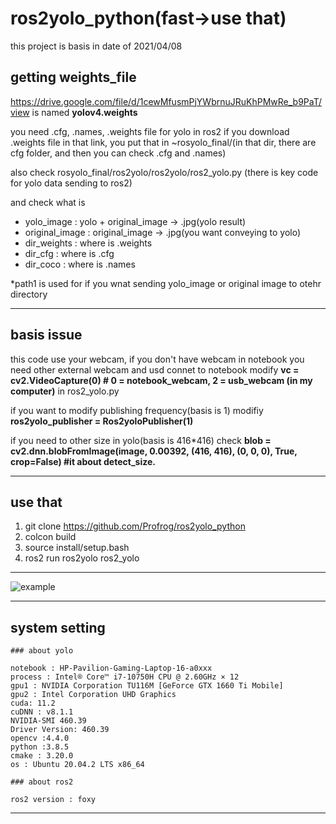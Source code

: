 # ros2yolo_python(fast->use that)

this project is basis in date of 2021/04/08


## getting weights_file
https://drive.google.com/file/d/1cewMfusmPjYWbrnuJRuKhPMwRe_b9PaT/view
is named <strong>yolov4.weights</strong> 

you need .cfg, .names, .weights file for yolo in ros2
if you download .weights file in that link, you put that in ~rosyolo_final/(in that dir, there are cfg folder, and then you can check .cfg and .names)
  
also  check rosyolo_final/ros2yolo/ros2yolo/ros2_yolo.py
(there is key code for yolo data sending to ros2)  

and check  what is
* yolo_image : yolo + original_image -> .jpg(yolo result)
* original_image : original_image -> .jpg(you want conveying to yolo)
* dir_weights : where is .weights
* dir_cfg :  where is .cfg
* dir_coco : where is .names

*path1 is used for if you wnat sending yolo_image or original image to otehr directory

---------------------------------------------------------------------------------------

## basis issue

this code use your webcam, if you don't have webcam in notebook you need other external webcam and usd connet to notebook
modify  <strong>vc = cv2.VideoCapture(0) # 0 = notebook_webcam, 2 = usb_webcam (in my computer)</strong> in ros2_yolo.py

if you want to modify publishing frequency(basis is 1) modifiy <strong> ros2yolo_publisher = Ros2yoloPublisher(1) </strong>

if you need to other size in yolo(basis is 416*416) check <strong> blob = cv2.dnn.blobFromImage(image, 0.00392, (416, 416), (0, 0, 0), True, crop=False) #it about detect_size. </strong> 

----------------------------------------------------------------------------------------------------------------------------

## <strong>use that</strong>

1. git clone https://github.com/Profrog/ros2yolo_python
2. colcon build
3. source install/setup.bash
4. ros2 run ros2yolo ros2_yolo

------------------------------


![example](https://user-images.githubusercontent.com/26535065/113983975-8b4bb900-9885-11eb-9fbd-6bf8b6c322c0.png)



-----------------------------------------------------------------------------------------------------------------

## system setting

    ### about yolo

    notebook : HP-Pavilion-Gaming-Laptop-16-a0xxx
    process : Intel® Core™ i7-10750H CPU @ 2.60GHz × 12
    gpu1 : NVIDIA Corporation TU116M [GeForce GTX 1660 Ti Mobile]
    gpu2 : Intel Corporation UHD Graphics
    cuda: 11.2
    cuDNN : v8.1.1
    NVIDIA-SMI 460.39
    Driver Version: 460.39
    opencv :4.4.0
    python :3.8.5
    cmake : 3.20.0
    os : Ubuntu 20.04.2 LTS x86_64

    ### about ros2
    
    ros2 version : foxy

-----------------------




